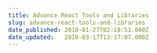 ```yaml
---
title: Advance React Tools and Libraries
slug: advance-react-tools-and-libraries
date_published: 2018-01-27T02:18:51.000Z
date_updated:   2018-03-17T13:17:07.000Z
---
```



